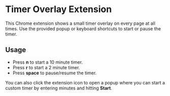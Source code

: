 # Timer Overlay Extension

This Chrome extension shows a small timer overlay on every page at all times.
Use the provided popup or keyboard shortcuts to start or pause the timer.

## Usage

* Press **n** to start a 10 minute timer.
* Press **r** to start a 2 minute timer.
* Press **space** to pause/resume the timer.

You can also click the extension icon to open a popup where you can start a
custom timer by entering minutes and hitting **Start**.
